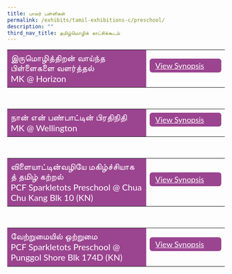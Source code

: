 ```yaml
---
title: பாலர் பள்ளிகள்
permalink: /exhibits/tamil-exhibitions-c/preschool/
description: ""
third_nav_title: தமிழ்மொழிக் காட்சிக்கூடம்
---
```

<head>
<style>
	.data{
		font-size: 20px;
	}
	.btn1{
	font-size: 18px;
    font-family: Lato,sans-serif;;
    background-color:#9b4490;
    padding: 5px 13px;
    margin: 9px 0px;
    border-radius: 6px;
    width: 140px;
	display:block;
	}
	.btn2{
	font-size: 18px;
    font-family: Lato,sans-serif;;
    background-color:#9b4490;
    padding: 5px 13px;
    margin: 9px 0px;
    border-radius: 6px;
    width: 140px;
	display:none;
	}
    	.btn-group {
	margin-top:-15px;
	}
	 .btn1:hover {
background-color: lightgrey;!important;
}
 .btn2:hover {
background-color: lightgrey;!important;
}
.content a {
margin-bottom:0rem;
text-decoration:none;
}
		@media screen and (max-width: 600px) {
 .btn1 {
		width: 114px;
		font-size: 14px;
  }
	.btn2{
		width: 114px;
		font-size: 14px;
  }
	.data{
	 font-size: 17px;
}
</style>
</head>
<body>
<table style="border-collapse: collapse;
  width: 100%;">
  <tr>
    <td class="data" style="border: none; width: 70%;font-family:Anjal InaiMathi;text-align: left;padding: 8px;background-color:#9b4490; color:#fff">இருமொழித்திறன் வாய்ந்த பிள்ளைகளை வளர்த்தல்<br />
			<span style="font-family:Lato,sans-serif;">MK @ Horizon </span><br />
 </td>
    <td style="border: none;
  text-align: left;padding: 8px;width: 30%;">
  <div class="btn-group">
 <a href="/tl-MK-Horizon-Synopsis" class="btn1" style="color:#fff;">View Synopsis</a>
  <a href="#" class="btn2" style="color:#fff;">View Exhibition </a>
  </div></td>
    </tr>
</table>
<br />
<table style="border-collapse: collapse;
  width: 100%;">
  <tr>
    <td class="data" style="border: none; width: 70%;font-family:Anjal InaiMathi;
  text-align: left;padding: 8px;background-color:#9b4490; color:#fff">நான் என் பண்பாட்டின் பிரதிநிதி
  <br />
			<span style="font-family:Lato,sans-serif;">MK @ Wellington</span>
</td>
    <td style="border: none;
  text-align: left;padding: 8px;width: 30%;">
  <div class="btn-group">
 <a href="/tl-MK-Wellington-Synopsis" class="btn1" style="color:#fff;">View Synopsis</a>
  <a href="#" class="btn2" style="color:#fff;">View Exhibition</a>
  </div></td>
    </tr>
</table>
<br />
<table style="border-collapse: collapse;
  width: 100%;">
  <tr>
    <td class="data" style="word-break:break-all;border: none; width: 70%;font-family:Anjal InaiMathi;
  text-align: left;padding: 8px;background-color:#9b4490;color:#fff">விளையாட்டின்வழியே மகிழ்ச்சியாகத் தமிழ் கற்றல்<br/>
<span style="font-family:Lato,sans-serif;">	PCF Sparkletots Preschool @ Chua Chu Kang Blk 10 (KN) </span></td>
    <td style="border: none;
  text-align: left;padding: 8px;width: 30%;">
  <div class="btn-group">
 <a href="/tl-PCF-Sparkletots-Preschool-Chua-Chu-Kang-Synopsis" class="btn1" style="color:#fff;">View Synopsis</a>
  <a href="#" class="btn2" style="color:#fff;">View Exhibition </a>
  </div></td>
    </tr>
</table>
<br />
<table style="border-collapse: collapse;
  width: 100%;">
  <tr>
    <td class="data" style="border: none; width: 70%;font-family:Anjal InaiMathi;text-align: left;padding: 8px;background-color:#9b4490;color:#fff">
வேற்றுமையில் ஒற்றுமை<br />
	<span style="font-family:Lato,sans-serif;">	PCF Sparkletots Preschool @ Punggol Shore Blk 174D (KN)</span> </td>
    <td style="border: none;
  text-align: left;padding: 8px;width: 30%;">
  <div class="btn-group">
 <a href="/tl-PCF-Sparkletots-Preschool-Synopsis" class="btn1" style="color:#fff;">View Synopsis</a>
  <a href="#" class="btn2" style="color:#fff;">View Exhibition</a>
  </div></td>
    </tr>
</table>